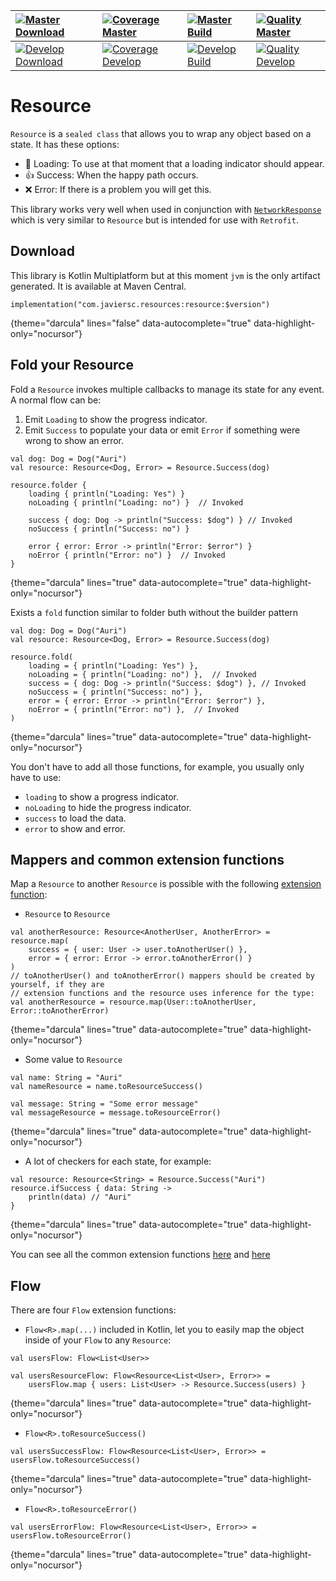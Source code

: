 | [![Master Download](https://img.shields.io/maven-central/v/com.javiersc.resources/resource?label=Master)](https://repo1.maven.org/maven2/com/javiersc/resources/resource/)                                                                          | [![Coverage Master](https://img.shields.io/codecov/c/github/JavierSegoviaCordoba/resource/master?label=Coverage&logo=codecov&logoColor=white)](https://codecov.io/gh/JavierSegoviaCordoba/Resource/branch/master)    | [![Master Build](https://img.shields.io/github/workflow/status/JavierSegoviaCordoba/Resource/Master/master?label=Build&logo=GitHub)](https://github.com/JavierSegoviaCordoba/Resource/actions?query=workflow%3AMaster/master)      | [![Quality Master](https://img.shields.io/codacy/grade/cedb7663279a4526befcbe16be6bfd66/master?label=Code%20quality&logo=codacy&logoColor=white)](https://app.codacy.com/manual/JavierSegoviaCordoba/Resource/dashboard?bid=17391050)   |
| :-------------------------------------------------------------------------------------------------------------------------------------------------------------------------------------------------------------------------------------------------- | :------------------------------------------------------------------------------------------------------------------------------------------------------------------------------------------------------------------- | :--------------------------------------------------------------------------------------------------------------------------------------------------------------------------------------------------------------------------------- | :-------------------------------------------------------------------------------------------------------------------------------------------------------------------------------------------------------------------------------------- |
| [![Develop Download](https://img.shields.io/nexus/s/com.javiersc.resources/resource?server=https%3A%2F%2Foss.sonatype.org%2F&label=Develop&color=orange)](https://oss.sonatype.org/content/repositories/snapshots/com/javiersc/resources/resource/) | [![Coverage Develop](https://img.shields.io/codecov/c/github/JavierSegoviaCordoba/resource/develop?label=Coverage&logo=codecov&logoColor=white)](https://codecov.io/gh/JavierSegoviaCordoba/Resource/branch/develop) | [![Develop Build](https://img.shields.io/github/workflow/status/JavierSegoviaCordoba/Resource/Develop/develop?label=Build&logo=GitHub)](https://github.com/JavierSegoviaCordoba/Resource/actions?query=workflow%3ADevelop/develop) | [![Quality Develop](https://img.shields.io/codacy/grade/cedb7663279a4526befcbe16be6bfd66/develop?label=Code%20quality&logo=codacy&logoColor=white)](https://app.codacy.com/manual/JavierSegoviaCordoba/Resource/dashboard?bid=17391049) |

# Resource

`Resource` is a `sealed class` that allows you to wrap any object based on a state. It has these options:

-  🔄 Loading: To use at that moment that a loading indicator should appear.
-  👍 Success: When the happy path occurs.
-  ❌ Error: If there is a problem you will get this.

This library works very well when used in conjunction with
[`NetworkResponse`](https://github.com/JavierSegoviaCordoba/NetworkResponse) which is very similar
to `Resource` but is intended for use with `Retrofit`.

## Download

This library is Kotlin Multiplatform but at this moment `jvm` is the only artifact generated. It is 
available at Maven Central.

```run-kotlin
implementation("com.javiersc.resources:resource:$version")
```
{theme="darcula" lines="false" data-autocomplete="true" data-highlight-only="nocursor"}


## Fold your Resource

Fold a `Resource` invokes multiple callbacks to manage its state for any event. A normal flow can be:

1.  Emit `Loading` to show the progress indicator.
2.  Emit `Success` to populate your data or emit `Error` if something were wrong to show an error.

```run-kotlin
val dog: Dog = Dog("Auri")
val resource: Resource<Dog, Error> = Resource.Success(dog)

resource.folder {
    loading { println("Loading: Yes") }
    noLoading { println("Loading: no") }  // Invoked

    success { dog: Dog -> println("Success: $dog") } // Invoked
    noSuccess { println("Success: no") }

    error { error: Error -> println("Error: $error") }
    noError { println("Error: no") }  // Invoked
}
``` 
{theme="darcula" lines="true" data-autocomplete="true" data-highlight-only="nocursor"}

Exists a `fold` function similar to folder buth without the builder pattern

```run-kotlin
val dog: Dog = Dog("Auri")
val resource: Resource<Dog, Error> = Resource.Success(dog)

resource.fold(
    loading = { println("Loading: Yes") },
    noLoading = { println("Loading: no") },  // Invoked
    success = { dog: Dog -> println("Success: $dog") }, // Invoked
    noSuccess = { println("Success: no") },
    error = { error: Error -> println("Error: $error") },
    noError = { println("Error: no") },  // Invoked
)
```
{theme="darcula" lines="true" data-autocomplete="true" data-highlight-only="nocursor"}

You don't have to add all those functions, for example, you usually only have to use:
-  `loading` to show a progress indicator.
-  `noLoading` to hide the progress indicator.
-  `success` to load the data.
-  `error` to show and error.

## Mappers and common extension functions

Map a `Resource` to another `Resource` is possible with the following 
[extension function](/resource/src/main/kotlin/com/javiersc/resource/extensions/Resource.kt):

-  `Resource` to `Resource`

```run-kotlin
val anotherResource: Resource<AnotherUser, AnotherError> = resource.map(
    success = { user: User -> user.toAnotherUser() },
    error = { error: Error -> error.toAnotherError() }
)
// toAnotherUser() and toAnotherError() mappers should be created by yourself, if they are
// extension functions and the resource uses inference for the type:
val anotherResource = resource.map(User::toAnotherUser, Error::toAnotherError)
```
{theme="darcula" lines="true" data-autocomplete="true" data-highlight-only="nocursor"}

-  Some value to `Resource`
  
```run-kotlin
val name: String = "Auri"
val nameResource = name.toResourceSuccess()

val message: String = "Some error message"
val messageResource = message.toResourceError()
```
{theme="darcula" lines="true" data-autocomplete="true" data-highlight-only="nocursor"}

-  A lot of checkers for each state, for example:
  
```run-kotlin
val resource: Resource<String> = Resource.Success("Auri")
resource.ifSuccess { data: String ->
    println(data) // "Auri"
}
```
{theme="darcula" lines="true" data-autocomplete="true" data-highlight-only="nocursor"}

You can see all the common extension functions
[here](/resource/src/main/kotlin/com/javiersc/resource/extensions/Flow.kt) 
and [here](/resource/src/main/kotlin/com/javiersc/resource/extensions/Any.kt)

## Flow 

There are four `Flow` extension functions:

-  `Flow<R>.map(...)` included in Kotlin, let you to easily map the object inside of your `Flow` to 
any `Resource`:

```run-kotlin
val usersFlow: Flow<List<User>>

val usersResourceFlow: Flow<Resource<List<User>, Error>> =
    usersFlow.map { users: List<User> -> Resource.Success(users) }
```
{theme="darcula" lines="true" data-autocomplete="true" data-highlight-only="nocursor"}

-  `Flow<R>.toResourceSuccess()`

```run-kotlin
val usersSuccessFlow: Flow<Resource<List<User>, Error>> = usersFlow.toResourceSuccess()
```
{theme="darcula" lines="true" data-autocomplete="true" data-highlight-only="nocursor"}

-  `Flow<R>.toResourceError()`

```run-kotlin
val usersErrorFlow: Flow<Resource<List<User>, Error>> = usersFlow.toResourceError()
```
{theme="darcula" lines="true" data-autocomplete="true" data-highlight-only="nocursor"}
